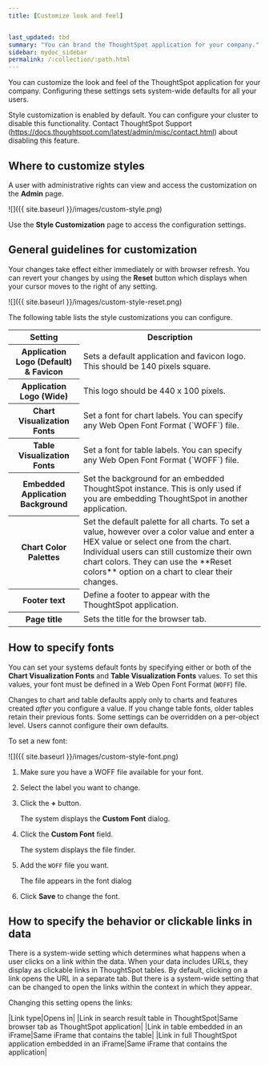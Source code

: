 ```yaml
---
title: [Customize look and feel]


last_updated: tbd
summary: "You can brand the ThoughtSpot application for your company."
sidebar: mydoc_sidebar
permalink: /:collection/:path.html
---
```

You can customize the look and feel of the ThoughtSpot application for your
company. Configuring these settings sets system-wide defaults for all your users.

Style customization is enabled by default. You can configure your cluster to disable this functionality.
Contact ThoughtSpot Support (https://docs.thoughtspot.com/latest/admin/misc/contact.html) about disabling this feature.

## Where to customize styles

A user with administrative rights can view and
access the customization on the **Admin** page.

![]({{ site.baseurl }}/images/custom-style.png)

Use the **Style Customization** page to access the configuration settings.

## General guidelines for customization

Your changes take effect either immediately or with browser refresh. You can
revert your changes by using the **Reset** button which displays when your
cursor moves to the right of any setting.

![]({{ site.baseurl }}/images/custom-style-reset.png)

The following table lists the style customizations you can configure.

<table>
  <tr>
    <th>Setting</th>
    <th>Description</th>
  </tr>
  <tr>
    <th>Application Logo (Default) &amp; Favicon</th>
    <td>Sets a default application and favicon logo. This should be 140 pixels square.</td>
  </tr>
  <tr>
    <th>Application Logo (Wide)</th>
    <td>This logo should be 440 x 100 pixels.</td>
  </tr>
  <tr>
    <th>Chart Visualization Fonts</th>
    <td>Set a font for chart labels. You can specify any Web Open Font Format (`WOFF`) file.</td>
  </tr>
  <tr>
    <th>Table Visualization Fonts</th>
    <td>Set a font for table labels. You can specify any Web Open Font Format (`WOFF`) file.</td>
  </tr>
  <tr>
    <th>Embedded Application Background</th>
    <td>Set the background for an embedded ThoughtSpot instance. This is only used if you are embedding ThoughtSpot in another application.</td>
  </tr>
  <tr>
    <th>Chart Color Palettes</th>
    <td>Set the default palette for all charts. To set a value, however over a color value and enter a HEX value or select one from the chart. Individual users can still customize their own chart colors. They can use the **Reset colors** option on a chart to clear their changes. </td>
  </tr>
  <tr>
    <th>Footer text</th>
    <td>Define a footer to appear with the ThoughtSpot application.</td>
  </tr>
  <tr>
    <th>Page title</th>
    <td>Sets the title for the browser tab.</td>
  </tr>
</table>

## How to specify fonts

You can set your systems default fonts by specifying either or both of the
**Chart Visualization Fonts** and **Table Visualization Fonts** values. To set
this values, your font must be defined in a Web Open Font Format (`WOFF`) file.

Changes to chart and table defaults apply only to charts and features created
_after_ you configure a value. If you change table fonts, older tables retain
their previous fonts. Some settings can be overridden on a per-object level.
Users cannot configure their own defaults.

To set a new font:

![]({{ site.baseurl }}/images/custom-style-font.png)

1. Make sure you have a WOFF file available for your font.

2. Select the label you want to change.

3. Click the **+** button.

   The system displays the **Custom Font** dialog.

4. Click the **Custom Font** field.

   The system displays the file finder.

5. Add the `WOFF` file you want.

   The file appears in the font dialog

6. Click **Save** to change the font.

## How to specify the behavior or clickable links in data

There is a system-wide setting which determines what happens when a user clicks on a link within the data. When your data includes URLs, they display as clickable links in ThoughtSpot tables. By default, clicking on a link opens the URL in a separate tab. But there is a system-wide setting that can be changed to open the links within the context in which they appear.

Changing this setting opens the links:

|Link type|Opens in|
|Link in search result table in ThoughtSpot|Same browser tab as ThoughtSpot application|
|Link in table embedded in an iFrame|Same iFrame that contains the table|
|Link in full ThoughtSpot application embedded in an iFrame|Same iFrame that contains the application|
